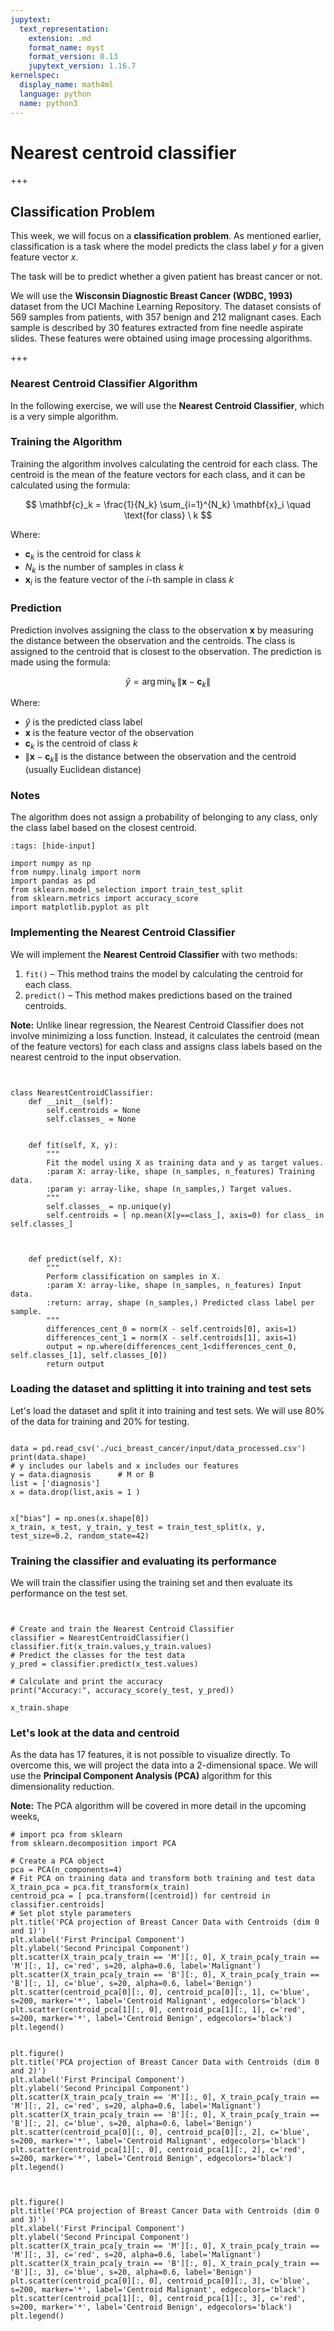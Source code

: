 ```yaml
---
jupytext:
  text_representation:
    extension: .md
    format_name: myst
    format_version: 0.13
    jupytext_version: 1.16.7
kernelspec:
  display_name: math4ml
  language: python
  name: python3
---
```


# Nearest centroid classifier

+++

## Classification Problem

This week, we will focus on a **classification problem**. As mentioned earlier, classification is a task where the model predicts the class label $y$ for a given feature vector $x$. 

The task will be to predict whether a given patient has breast cancer or not.

We will use the **Wisconsin Diagnostic Breast Cancer (WDBC, 1993)** dataset from the UCI Machine Learning Repository. The dataset consists of 569 samples from patients, with 357 benign and 212 malignant cases. Each sample is described by 30 features extracted from fine needle aspirate slides. These features were obtained using image processing algorithms.

+++

### Nearest Centroid Classifier Algorithm

In the following exercise, we will use the **Nearest Centroid Classifier**, which is a very simple algorithm.

### Training the Algorithm
Training the algorithm involves calculating the centroid for each class. The centroid is the mean of the feature vectors for each class, and it can be calculated using the formula:

$$
\mathbf{c}_k = \frac{1}{N_k} \sum_{i=1}^{N_k} \mathbf{x}_i \quad \text{for class} \ k
$$

Where:
- $\mathbf{c}_k$ is the centroid for class $k$
- $N_k$ is the number of samples in class $k$
- $\mathbf{x}_i$ is the feature vector of the $i$-th sample in class $k$

### Prediction
Prediction involves assigning the class to the observation $\mathbf{x}$ by measuring the distance between the observation and the centroids. The class is assigned to the centroid that is closest to the observation. The prediction is made using the formula:

$$
\hat{y} = \arg\min_k \, \|\mathbf{x} - \mathbf{c}_k\|
$$

Where:
- $\hat{y}$ is the predicted class label
- $\mathbf{x}$ is the feature vector of the observation
- $\mathbf{c}_k$ is the centroid of class $k$
- $\|\mathbf{x} - \mathbf{c}_k\|$ is the distance between the observation and the centroid (usually Euclidean distance)

### Notes
The algorithm does not assign a probability of belonging to any class, only the class label based on the closest centroid.

```{code-cell} ipython3
:tags: [hide-input]

import numpy as np
from numpy.linalg import norm    
import pandas as pd
from sklearn.model_selection import train_test_split
from sklearn.metrics import accuracy_score
import matplotlib.pyplot as plt
```

### Implementing the Nearest Centroid Classifier

We will implement the **Nearest Centroid Classifier** with two methods: 

1. `fit()` – This method trains the model by calculating the centroid for each class.
2. `predict()` – This method makes predictions based on the trained centroids.

**Note:** Unlike linear regression, the Nearest Centroid Classifier does not involve minimizing a loss function. Instead, it calculates the centroid (mean of the feature vectors) for each class and assigns class labels based on the nearest centroid to the input observation.

```{code-cell} ipython3


class NearestCentroidClassifier:
    def __init__(self):
        self.centroids = None
        self.classes_ = None
        
    
    def fit(self, X, y):
        """
        Fit the model using X as training data and y as target values.
        :param X: array-like, shape (n_samples, n_features) Training data.
        :param y: array-like, shape (n_samples,) Target values.
        """
        self.classes_ = np.unique(y)
        self.centroids = [ np.mean(X[y==class_], axis=0) for class_ in self.classes_]

        
    
    def predict(self, X):
        """
        Perform classification on samples in X.
        :param X: array-like, shape (n_samples, n_features) Input data.
        :return: array, shape (n_samples,) Predicted class label per sample.
        """
        differences_cent_0 = norm(X - self.centroids[0], axis=1)
        differences_cent_1 = norm(X - self.centroids[1], axis=1)
        output = np.where(differences_cent_1<differences_cent_0, self.classes_[1], self.classes_[0])
        return output

```

### Loading the dataset and splitting it into training and test sets

Let's load the dataset and split it into training and test sets. We will use 80% of the data for training and 20% for testing.

```{code-cell} ipython3

data = pd.read_csv('./uci_breast_cancer/input/data_processed.csv')
print(data.shape)
# y includes our labels and x includes our features
y = data.diagnosis      # M or B 
list = ['diagnosis']
x = data.drop(list,axis = 1 )


x["bias"] = np.ones(x.shape[0])
x_train, x_test, y_train, y_test = train_test_split(x, y, test_size=0.2, random_state=42)

```

### Training the classifier and evaluating its performance

We will train the classifier using the training set and then evaluate its performance on the test set.

```{code-cell} ipython3


# Create and train the Nearest Centroid Classifier
classifier = NearestCentroidClassifier()
classifier.fit(x_train.values,y_train.values)
# Predict the classes for the test data
y_pred = classifier.predict(x_test.values)

# Calculate and print the accuracy
print("Accuracy:", accuracy_score(y_test, y_pred))
```

```{code-cell} ipython3
x_train.shape
```

### Let's look at the data and centroid

As the data has 17 features, it is not possible to visualize directly. To overcome this, we will project the data into a 2-dimensional space. We will use the **Principal Component Analysis (PCA)** algorithm for this dimensionality reduction.

**Note:** The PCA algorithm will be covered in more detail in the upcoming weeks,

```{code-cell} ipython3
# import pca from sklearn
from sklearn.decomposition import PCA

# Create a PCA object
pca = PCA(n_components=4)
# Fit PCA on training data and transform both training and test data
X_train_pca = pca.fit_transform(x_train)
centroid_pca = [ pca.transform([centroid]) for centroid in classifier.centroids]
# Set plot style parameters
plt.title('PCA projection of Breast Cancer Data with Centroids (dim 0 and 1)')
plt.xlabel('First Principal Component')
plt.ylabel('Second Principal Component')
plt.scatter(X_train_pca[y_train == 'M'][:, 0], X_train_pca[y_train == 'M'][:, 1], c='red', s=20, alpha=0.6, label='Malignant')
plt.scatter(X_train_pca[y_train == 'B'][:, 0], X_train_pca[y_train == 'B'][:, 1], c='blue', s=20, alpha=0.6, label='Benign')
plt.scatter(centroid_pca[0][:, 0], centroid_pca[0][:, 1], c='blue', s=200, marker='*', label='Centroid Malignant', edgecolors='black')
plt.scatter(centroid_pca[1][:, 0], centroid_pca[1][:, 1], c='red', s=200, marker='*', label='Centroid Benign', edgecolors='black')
plt.legend()


plt.figure()
plt.title('PCA projection of Breast Cancer Data with Centroids (dim 0 and 2)')
plt.xlabel('First Principal Component')
plt.ylabel('Second Principal Component')
plt.scatter(X_train_pca[y_train == 'M'][:, 0], X_train_pca[y_train == 'M'][:, 2], c='red', s=20, alpha=0.6, label='Malignant')
plt.scatter(X_train_pca[y_train == 'B'][:, 0], X_train_pca[y_train == 'B'][:, 2], c='blue', s=20, alpha=0.6, label='Benign')
plt.scatter(centroid_pca[0][:, 0], centroid_pca[0][:, 2], c='blue', s=200, marker='*', label='Centroid Malignant', edgecolors='black')
plt.scatter(centroid_pca[1][:, 0], centroid_pca[1][:, 2], c='red', s=200, marker='*', label='Centroid Benign', edgecolors='black')
plt.legend()



plt.figure()
plt.title('PCA projection of Breast Cancer Data with Centroids (dim 0 and 3)')
plt.xlabel('First Principal Component')
plt.ylabel('Second Principal Component')
plt.scatter(X_train_pca[y_train == 'M'][:, 0], X_train_pca[y_train == 'M'][:, 3], c='red', s=20, alpha=0.6, label='Malignant')
plt.scatter(X_train_pca[y_train == 'B'][:, 0], X_train_pca[y_train == 'B'][:, 3], c='blue', s=20, alpha=0.6, label='Benign')
plt.scatter(centroid_pca[0][:, 0], centroid_pca[0][:, 3], c='blue', s=200, marker='*', label='Centroid Malignant', edgecolors='black')
plt.scatter(centroid_pca[1][:, 0], centroid_pca[1][:, 3], c='red', s=200, marker='*', label='Centroid Benign', edgecolors='black')
plt.legend()
```

